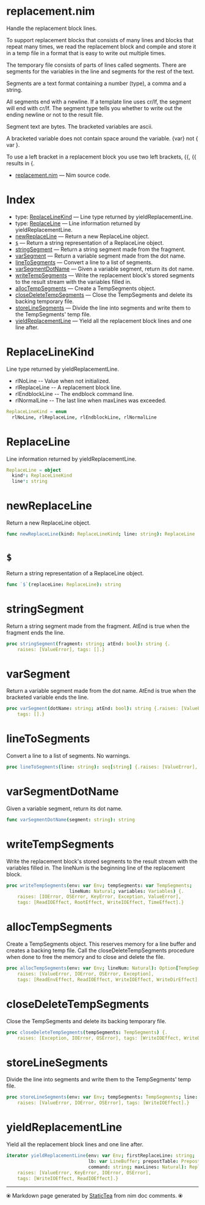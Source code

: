 # replacement.nim

Handle the replacement block lines.

To support replacement blocks that consists of many lines and blocks
that repeat many times, we read the replacement block and compile
and store it in a temp file in a format that is easy to write out
multiple times.

The temporary file consists of parts of lines called segments. There
are segments for the variables in the line and segments for the rest
of the text.

Segments are a text format containing a number (type), a comma and a
string.

All segments end with a newline. If a template line uses cr/lf, the
segment will end with cr/lf.  The segment type tells you whether to
write out the ending newline or not to the result file.

Segment text are bytes. The bracketed variables are ascii.

A bracketed variable does not contain space around the variable.
{var} not { var }.

To use a left bracket in a replacement block you use two left brackets, {{,
{{ results in {.

* [replacement.nim](../src/replacement.nim) &mdash; Nim source code.
# Index

* type: [ReplaceLineKind](#replacelinekind) &mdash; Line type returned by yieldReplacementLine.
* type: [ReplaceLine](#replaceline) &mdash; Line information returned by yieldReplacementLine.
* [newReplaceLine](#newreplaceline) &mdash; Return a new ReplaceLine object.
* [`$`](#) &mdash; Return a string representation of a ReplaceLine object.
* [stringSegment](#stringsegment) &mdash; Return a string segment made from the fragment.
* [varSegment](#varsegment) &mdash; Return a variable segment made from the dot name.
* [lineToSegments](#linetosegments) &mdash; Convert a line to a list of segments.
* [varSegmentDotName](#varsegmentdotname) &mdash; Given a variable segment, return its dot name.
* [writeTempSegments](#writetempsegments) &mdash; Write the replacement block's stored segments to the result stream with the variables filled in.
* [allocTempSegments](#alloctempsegments) &mdash; Create a TempSegments object.
* [closeDeleteTempSegments](#closedeletetempsegments) &mdash; Close the TempSegments and delete its backing temporary file.
* [storeLineSegments](#storelinesegments) &mdash; Divide the line into segments and write them to the TempSegments' temp file.
* [yieldReplacementLine](#yieldreplacementline) &mdash; Yield all the replacement block lines and one line after.

# ReplaceLineKind

Line type returned by yieldReplacementLine.

* rlNoLine -- Value when not initialized.
* rlReplaceLine -- A replacement block line.
* rlEndblockLine -- The endblock command line.
* rlNormalLine -- The last line when maxLines was exceeded.

~~~nim
ReplaceLineKind = enum
  rlNoLine, rlReplaceLine, rlEndblockLine, rlNormalLine
~~~

# ReplaceLine

Line information returned by yieldReplacementLine.

~~~nim
ReplaceLine = object
  kind*: ReplaceLineKind
  line*: string
~~~

# newReplaceLine

Return a new ReplaceLine object.

~~~nim
func newReplaceLine(kind: ReplaceLineKind; line: string): ReplaceLine
~~~

# `$`

Return a string representation of a ReplaceLine object.

~~~nim
func `$`(replaceLine: ReplaceLine): string
~~~

# stringSegment

Return a string segment made from the fragment. AtEnd is true when the fragment ends the line.

~~~nim
proc stringSegment(fragment: string; atEnd: bool): string {.
    raises: [ValueError], tags: [].}
~~~

# varSegment

Return a variable segment made from the dot name. AtEnd is true when the bracketed variable ends the line.

~~~nim
proc varSegment(dotName: string; atEnd: bool): string {.raises: [ValueError],
    tags: [].}
~~~

# lineToSegments

Convert a line to a list of segments. No warnings.

~~~nim
proc lineToSegments(line: string): seq[string] {.raises: [ValueError], tags: [].}
~~~

# varSegmentDotName

Given a variable segment, return its dot name.

~~~nim
func varSegmentDotName(segment: string): string
~~~

# writeTempSegments

Write the replacement block's stored segments to the result stream with the variables filled in.  The lineNum is the beginning line of the replacement block.

~~~nim
proc writeTempSegments(env: var Env; tempSegments: var TempSegments;
                       lineNum: Natural; variables: Variables) {.
    raises: [IOError, OSError, KeyError, Exception, ValueError],
    tags: [ReadIOEffect, RootEffect, WriteIOEffect, TimeEffect].}
~~~

# allocTempSegments

Create a TempSegments object. This reserves memory for a line buffer and creates a backing temp file. Call the closeDeleteTempSegments procedure when done to free the memory and to close and delete the file.

~~~nim
proc allocTempSegments(env: var Env; lineNum: Natural): Option[TempSegments] {.
    raises: [ValueError, IOError, OSError, Exception],
    tags: [ReadEnvEffect, ReadIOEffect, WriteIOEffect, WriteDirEffect].}
~~~

# closeDeleteTempSegments

Close the TempSegments and delete its backing temporary file.

~~~nim
proc closeDeleteTempSegments(tempSegments: TempSegments) {.
    raises: [Exception, IOError, OSError], tags: [WriteIOEffect, WriteDirEffect].}
~~~

# storeLineSegments

Divide the line into segments and write them to the TempSegments' temp file.

~~~nim
proc storeLineSegments(env: var Env; tempSegments: TempSegments; line: string) {.
    raises: [ValueError, IOError, OSError], tags: [WriteIOEffect].}
~~~

# yieldReplacementLine

Yield all the replacement block lines and one line after.

~~~nim
iterator yieldReplacementLine(env: var Env; firstReplaceLine: string;
                              lb: var LineBuffer; prepostTable: PrepostTable;
                              command: string; maxLines: Natural): ReplaceLine {.
    raises: [ValueError, KeyError, IOError, OSError],
    tags: [WriteIOEffect, ReadIOEffect].}
~~~


---
⦿ Markdown page generated by [StaticTea](https://github.com/flenniken/statictea/) from nim doc comments. ⦿
